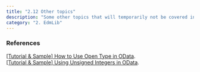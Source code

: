 ```yaml
---
title: "2.12 Other topics"
description: "Some other topics that will temporarily not be covered in this tutorial"
category: "2. EdmLib"
---
```


### References
[[Tutorial & Sample] How to Use Open Type in OData](https://blogs.msdn.com/b/odatateam/archive/2014/04/30/how-to-use-open-type-in-odata.aspx).  
[[Tutorial & Sample] Using Unsigned Integers in OData](https://blogs.msdn.com/b/odatateam/archive/2014/07/24/using-unsigned-integers-in-odata.aspx).
